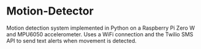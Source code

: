 # Motion-Detector
Motion detection system implemented in Python on a Raspberry Pi Zero W and MPU6050 accelerometer. Uses a WiFi connection and the Twilio SMS API to send text alerts when movement is detected.
